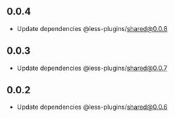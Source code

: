 ## 0.0.4

- Update dependencies @less-plugins/shared@0.0.8

## 0.0.3

- Update dependencies @less-plugins/shared@0.0.7

## 0.0.2

- Update dependencies @less-plugins/shared@0.0.6
